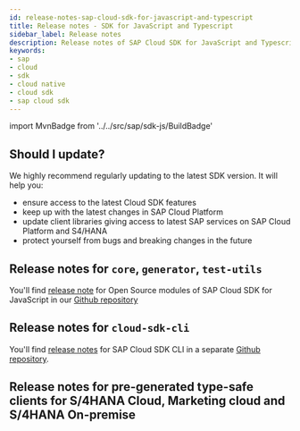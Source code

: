 ```yaml
---
id: release-notes-sap-cloud-sdk-for-javascript-and-typescript
title: Release notes - SDK for JavaScript and Typescript
sidebar_label: Release notes
description: Release notes of SAP Cloud SDK for JavaScript and Typescript, stay up to date with the recent features, fixes, dependency updates and recommendedations.
keywords:
- sap
- cloud
- sdk
- cloud native
- cloud sdk
- sap cloud sdk
---
```

import MvnBadge from '../../src/sap/sdk-js/BuildBadge'

<BuildBadge />


## Should I update?
We highly recommend regularly updating to the latest SDK version. It will help you:

- ensure access to the latest Cloud SDK features
- keep up with the latest changes in SAP Cloud Platform
- update client libraries giving access to latest SAP services on SAP Cloud Platform and S4/HANA
- protect yourself from bugs and breaking changes in the future


## Release notes for `core`, `generator`, `test-utils`

You'll find [release note](https://github.com/SAP/cloud-sdk/releases) for Open Source modules of SAP Cloud SDK for JavaScript in our [Github repository](https://github.com/SAP/cloud-sdk/releases)

## Release notes for `cloud-sdk-cli`

You'll find [release notes](https://github.com/SAP/cloud-sdk-cli/releases) for SAP Cloud SDK CLI in a separate [Github repository](https://github.com/SAP/cloud-sdk-cli/releases).

## Release notes for pre-generated type-safe clients for S/4HANA Cloud, Marketing cloud and S/4HANA On-premise
